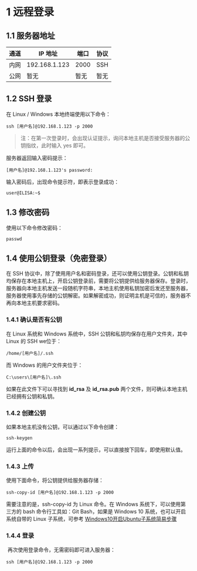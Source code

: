 # 1 远程登录

## 1.1 服务器地址

| 通道 | IP 地址       | 端口 | 协议 |
| ---- | ------------- | ---- | ---- |
| 内网 | 192.168.1.123 | 2000 | SSH  |
| 公网 | 暂无          | 暂无 | 暂无 |



## 1.2 SSH 登录

在 Linux / Windows 本地终端使用以下命令：

```shell
ssh [用户名]@192.168.1.123 -p 2000
```

> 注：在第一次登录时，会出现认证提示，询问本地主机是否接受服务器的公钥指纹，此时输入 yes 即可。

服务器返回输入密码提示：

``` 
[用户名]@192.168.1.123's password:
```

输入密码后，出现命令提示符，即表示登录成功：

``` shell
user@ILISA:~$
```



## 1.3 修改密码

使用以下命令修改密码：

```shell
passwd
```



## 1.4 使用公钥登录（免密登录）

在 SSH 协议中，除了使用用户名和密码登录，还可以使用公钥登录。公钥和私钥均保存在本地主机上，开启公钥登录前，需要将公钥提供给服务器保存。登录时，服务器向本地主机发送一段随机字符串，本地主机使用私钥加密后发还至服务器，服务器使用事先存储的公钥解密。如果解密成功，则证明主机是可信的，服务器不再向本地主机要求密码。

### 1.4.1 确认是否有公钥

在 Linux 系统和 Windows 系统中，SSH 公钥和私钥均保存在用户文件夹，其中 Linux 的 SSH we位于：

```
/home/[用户名]/.ssh
```

而 Windows 的用户文件夹位于：

```
C:\users\[用户名]\.ssh
```

如果在此文件下可以寻找到 **id_rsa** 及 **id_rsa.pub** 两个文件，则可确认本地主机已经拥有公钥和私钥。

### 1.4.2 创建公钥

如果本地主机没有公钥，可以通过以下命令创建：

``` shell
ssh-keygen
```

运行上面的命令以后，会出现一系列提示，可以直接按下回车，即使用默认值。

### 1.4.3 上传

使用下面命令，将公钥提供给服务器存储：

``` shell
ssh-copy-id [用户名]@192.168.1.123 -p 2000
```

需要注意的是，ssh-copy-id 为 Linux 命令。在 Windows 系统下，可以使用第三方的 bash 命令行工具如：Git Bash，如果是 Windows 10 系统，也可以开启系统自带的 Linux 子系统，可参考 [Windows10开启Ubuntu子系统简易步骤](https://zhuanlan.zhihu.com/p/34133795)

### 1.4.4 登录

​	再次使用登录命令，无需密码即可进入服务器：

```shell
ssh [用户名]@192.168.1.123 -p 2000
```

